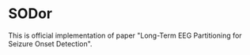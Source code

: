 # SODor
This is official implementation of paper "Long-Term EEG Partitioning for Seizure Onset Detection".
